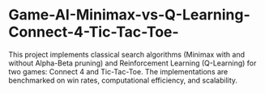 # Game-AI-Minimax-vs-Q-Learning-Connect-4-Tic-Tac-Toe-
This project implements classical search algorithms (Minimax with and without Alpha-Beta pruning) and Reinforcement Learning (Q-Learning) for two games: Connect 4 and Tic-Tac-Toe. The implementations are benchmarked on win rates, computational efficiency, and scalability.

